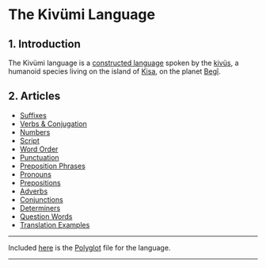 # The Kivümi Language

## 1. Introduction

The Kivümi language is a [constructed language](https://en.wikipedia.org/wiki/Constructed_language) spoken by the [kivüs](<../Natural Science/Unique Species/kivü.md>), a humanoid species living on the island of [Kisa](<Kivümi Dictionary/Kisa.md>), on the planet [Begî](<Kivümi Dictionary/Begî.md>). 

## 2. Articles

- [Suffixes](<Suffixes.md>)
- [Verbs & Conjugation](<Verbs & Conjugation.md>)
- [Numbers](<Numbers.md>)
- [Script](<Script.md>)
- [Word Order](<Word Order.md>)
- [Punctuation](<Punctuation.md>)
- [Preposition Phrases](<Preposition Phrases.md>)
- [Pronouns](<Pronouns.md>)
- [Prepositions](<./Prepositions.md>)
- [Adverbs](<./Adverbs.md>)
- [Conjunctions](<./Conjunctions.md>)
- [Determiners](<./Determiners.md>)
- [Question Words](./Question%20Words.md)
- [Translation Examples](<./Translations>)

---

Included [here](<Kivümi.pgd>) is the [Polyglot](https://github.com/DraqueT/PolyGlot) file for the language.

---